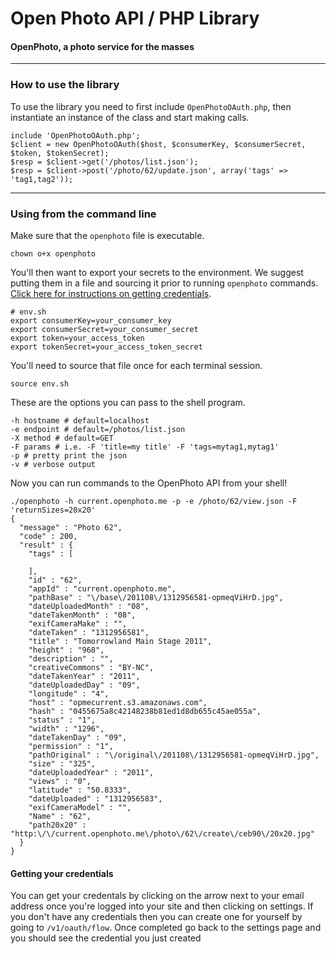 Open Photo API / PHP Library
=======================
#### OpenPhoto, a photo service for the masses

----------------------------------------

<a name="php"></a>
### How to use the library

To use the library you need to first include `OpenPhotoOAuth.php`, then instantiate an instance of the class and start making calls.
    
    include 'OpenPhotoOAuth.php';
    $client = new OpenPhotoOAuth($host, $consumerKey, $consumerSecret, $token, $tokenSecret);
    $resp = $client->get('/photos/list.json');
    $resp = $client->post('/photo/62/update.json', array('tags' => 'tag1,tag2'));

----------------------------------------

<a name="cli"></a>
### Using from the command line

Make sure that the `openphoto` file is executable.

    chown o+x openphoto
    
You'll then want to export your secrets to the environment.
We suggest putting them in a file and sourcing it prior to running `openphoto` commands.
<a href="#credentials">Click here for instructions on getting credentials</a>.

    # env.sh
    export consumerKey=your_consumer_key
    export consumerSecret=your_consumer_secret
    export token=your_access_token
    export tokenSecret=your_access_token_secret

You'll need to source that file once for each terminal session.
    
    source env.sh

These are the options you can pass to the shell program.

    -h hostname # default=localhost
    -e endpoint # default=/photos/list.json
    -X method # default=GET
    -F params # i.e. -F 'title=my title' -F 'tags=mytag1,mytag1'
    -p # pretty print the json
    -v # verbose output

Now you can run commands to the OpenPhoto API from your shell!

    ./openphoto -h current.openphoto.me -p -e /photo/62/view.json -F 'returnSizes=20x20'
    {
      "message" : "Photo 62",
      "code" : 200,
      "result" : {
        "tags" : [
          
        ],
        "id" : "62",
        "appId" : "current.openphoto.me",
        "pathBase" : "\/base\/201108\/1312956581-opmeqViHrD.jpg",
        "dateUploadedMonth" : "08",
        "dateTakenMonth" : "08",
        "exifCameraMake" : "",
        "dateTaken" : "1312956581",
        "title" : "Tomorrowland Main Stage 2011",
        "height" : "968",
        "description" : "",
        "creativeCommons" : "BY-NC",
        "dateTakenYear" : "2011",
        "dateUploadedDay" : "09",
        "longitude" : "4",
        "host" : "opmecurrent.s3.amazonaws.com",
        "hash" : "0455675a8c42148238b81ed1d8db655c45ae055a",
        "status" : "1",
        "width" : "1296",
        "dateTakenDay" : "09",
        "permission" : "1",
        "pathOriginal" : "\/original\/201108\/1312956581-opmeqViHrD.jpg",
        "size" : "325",
        "dateUploadedYear" : "2011",
        "views" : "0",
        "latitude" : "50.8333",
        "dateUploaded" : "1312956583",
        "exifCameraModel" : "",
        "Name" : "62",
        "path20x20" : "http:\/\/current.openphoto.me\/photo\/62\/create\/ceb90\/20x20.jpg"
      }
    }

<a name="credentials"></a>
#### Getting your credentials

You can get your credentals by clicking on the arrow next to your email address once you're logged into your site and then clicking on settings.
If you don't have any credentials then you can create one for yourself by going to `/v1/oauth/flow`.
Once completed go back to the settings page and you should see the credential you just created
